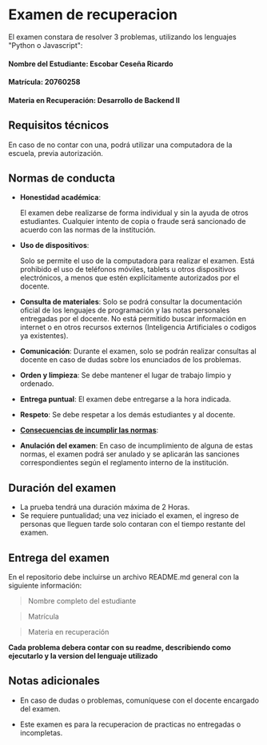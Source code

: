 # Examen de recuperacion #

El examen constara de resolver 3 problemas, utilizando los lenguajes "Python o Javascript":

#### Nombre del Estudiante: Escobar Ceseña Ricardo
#### Matrícula: 20760258
#### Materia en Recuperación: Desarrollo de Backend II

## Requisitos técnicos ##

En caso de no contar con una, podrá utilizar una computadora de la escuela, previa autorización.

## Normas de conducta ##

* **Honestidad académica**: 

    El examen debe realizarse de forma individual y sin la ayuda de otros estudiantes. Cualquier intento de copia o fraude será sancionado de acuerdo con las normas de la institución.

* **Uso de dispositivos**: 

    Solo se permite el uso de la computadora para realizar el examen. Está prohibido el uso de teléfonos móviles, tablets u otros dispositivos electrónicos, a menos que estén explícitamente autorizados por el docente.

* **Consulta de materiales**:
    Solo se podrá consultar la documentación oficial de los lenguajes de programación y las notas personales entregadas por el docente. No está permitido buscar información en internet o en otros recursos externos (Inteligencia Artificiales o codigos ya existentes).

* **Comunicación**: 
    Durante el examen, solo se podrán realizar consultas al docente en caso de dudas sobre los enunciados de los problemas.

* **Orden y limpieza**: 
    Se debe mantener el lugar de trabajo limpio y ordenado.

* **Entrega puntual**: 
    El examen debe entregarse a la hora indicada.

* **Respeto**: 
    Se debe respetar a los demás estudiantes y al docente.

* <u>**Consecuencias de incumplir las normas**</u>:

* **Anulación del examen**: 
    En caso de incumplimiento de alguna de estas normas, el examen podrá ser anulado y se aplicarán las sanciones correspondientes según el reglamento interno de la institución.

## Duración del examen ##

* La prueba tendrá una duración máxima de 2 Horas.
* Se requiere puntualidad; una vez iniciado el examen,  el ingreso de personas que lleguen tarde solo contaran con el tiempo restante del examen.

## Entrega del examen ##

En el repositorio debe incluirse un archivo README.md general con la siguiente información:

>Nombre completo del estudiante

>Matrícula

>Materia en recuperación

**Cada problema debera contar con su readme, describiendo como ejecutarlo y la version del lenguaje utilizado**

## Notas adicionales ##

* En caso de dudas o problemas, comuníquese con el docente encargado del examen.

* Este examen es para la recuperacion de practicas no entregadas o incompletas.
